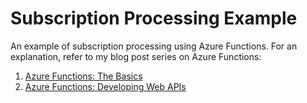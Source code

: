 # Subscription Processing Example

An example of subscription processing using Azure Functions. For an explanation, refer to my blog post series on Azure Functions:

1. [Azure Functions: The Basics](https://waymack.net/azure-functions-part-1-the-basics/)
1. [Azure Functions: Developing Web APIs](https://waymack.net/azure-functions-part-2-developing-web-apis/)

